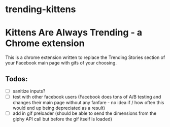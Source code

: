 # trending-kittens
Kittens Are Always Trending - a Chrome extension
================================
This is a chrome extension written to replace the Trending Stories section of your Facebook main page with gifs of your choosing. 

Todos:
------
 - [ ] sanitize inputs?
 - [ ] test with other facebook users (Facebook does tons of A/B testing and changes their main page without any fanfare - no idea if / how often this would end up being depreciated as a result)
 - [ ] add in gif preloader (should be able to send the dimensions from the giphy API call but before the gif itself is loaded)
